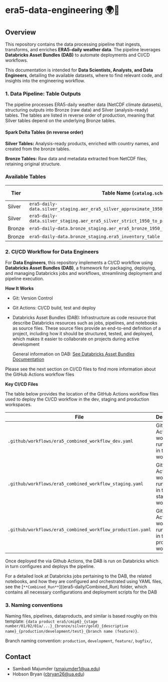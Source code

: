 
# era5-data-engineering 🌍🔧

## Overview

This repository contains the data processing pipeline that ingests, transforms, and enriches **ERA5-daily weather data**. The pipeline leverages **Databricks Asset Bundles (DAB)** to automate deployments and CI/CD workflows.

This documentation is intended for **Data Scientists, Analysts, and Data Engineers**, detailing the available datasets, where to find relevant code, and insights into the engineering workflow.

### 1. Data Pipeline: Table Outputs

The pipeline processes ERA5-daily weather data (NetCDF climate datasets), structuring outputs into Bronze (raw data) and Silver (analysis-ready) tables. The tables are listed in reverse order of production, meaning that Silver tables depend on the underlying Bronze tables. 

#### Spark Delta Tables (in reverse order)

**Silver Tables:** Analysis-ready products, enriched with country names, and created from the bronze tables.

**Bronze Tables:** Raw data and metadata extracted from NetCDF files, retaining original structure.

### Available Tables

| Tier   | Table Name (`catalog.schema.table`) | Code Location |
|--------|------------------------------------|---------------|
| Silver | `era5-daily-data.silver_staging.aer_era5_silver_approximate_1950_to_present_staging_interpolation_res5`| [Code](era5-daily/Combined_Run/src/03_Bronze_to_Silver_Approximate_Join/03_Bronze_to_Silver_era5_country_approximate_join_autoloader.py) |
| Silver | `era5-daily-data.silver_staging.aer_era5_silver_strict_1950_to_present_staging_interpolation_res5` | [Code](era5-daily/Combined_Run/src/03_Bronze_to_Silver_Strict_Join/03_Bronze_to_Silver_era5_country_strict_join_autoloader.py) |
| Bronze | `era5-daily-data.bronze_staging.aer_era5_bronze_1950_to_present_staging_interpolation`|[Code](era5-daily/Combined_Run/src/02_Staging_to_Bronze/02_Staging_to_Bronze.py) |
| Bronze | `era5-daily-data.bronze_staging.era5_inventory_table` |[Code](era5-daily/Combined_Run/src/01_Source_to_Staging) | 


### 2. CI/CD Workflow for Data Engineers

For **Data Engineers**, this repository implements a CI/CD workflow using **Databricks Asset Bundles (DAB)**, a framework for packaging, deploying, and managing Databricks jobs and workflows, streamlining deployment and pipeline execution.


**How It Works**

- Git: Version Control
- Git Actions: CI/CD build, test and deploy
- Databricks Asset Bundles (DAB): Infrastructure as code resource that describe Databricks resources such as jobs, pipelines, 
  and notebooks as source files. These source files provide an end-to-end definition of a project, including how it should be structured, tested, and deployed, which makes it easier to collaborate on projects during active development
  
  General information on DAB: [See Databricks Asset Bundles Documentation](https://docs.databricks.com/en/dev-tools/bundles/index.html)

Please see the next section on CI/CD files to find more information about the GitHub Actions workflow files 

**Key CI/CD Files** 

The table below provides the location of the GitHub Actions workflow files used to deploy the CI/CD workflow in the dev, staging and production workspaces.

| File | Description |
|------|------------|
| `.github/workflows/era5_combined_workflow_dev.yaml` | GitHub Actions workflow to run CI/CD in the dev workspace |
| `.github/workflows/era5_combined_workflow_staging.yaml` | GitHub Actions workflow to run CI/CD in the staging workspace |
| `.github/workflows/era5_combined_workflow_production.yaml`| GitHub Actions workflow to run CI/CD in the production workspace |

Once deployed the via Github Actions, the DAB is run on Databricks which in turn configures and deploys the pipeline.

For a detailed look at Databricks jobs pertaining to the DAB, the related notebooks, and how they are configured and orchestrated using YAML files, see the [`**Combined_Run**`]((era5-daily/Combined_Run) folder, which contains all necessary configurations and deployment scripts for the DAB

### 3. Naming conventions

Naming files, pipelines, dataproducts, and similar is based roughly on this template: ```{data product era5/cmip6}_{stage number/01/02/01a/...}_{bronze/silver/gold}_{descriptive name}_{production/development/test}_{branch name (feature)}```.

Branch naming convention: `production`, `development`, `feature/`, `bugfix/`,

## Contact
- Sambadi Majumder (smajumder1@ua.edu)
- Hobson Bryan (cbryan26@ua.edu)

